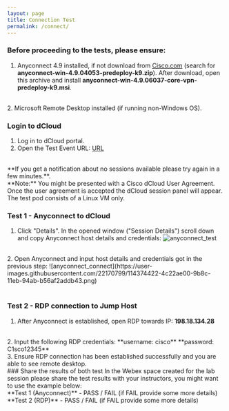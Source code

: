 ```yaml
---
layout: page
title: Connection Test
permalink: /connect/
---
```


### Before proceeding to the tests, please ensure:
1. Anyconnect 4.9 installed, if not download from [Cisco.com](https://software.cisco.com/download/home/286281283/type/282364313/release/4.9.04053?i=!pp) 
(search for **anyconnect-win-4.9.04053-predeploy-k9.zip**).
After download, open this archive and install **anyconnect-win-4.9.06037-core-vpn-predeploy-k9.msi**.
<br />
2. Microsoft Remote Desktop installed (if running non-Windows OS).
<br />

### Login to dCloud
1. Log	in	to	dCloud	portal.
2. Open the Test Event URL:
[URL](https://dcloud2-lon.cisco.com/event/391756/access)
<br />
**If you get a notification about no sessions available please try again in a few minutes.**.
<br />
**Note:** You might be presented with a Cisco dCloud User Agreement.
<br />
Once the user agreement is accepted the dCloud session panel will appear.
The test pod consists of a Linux VM only.
<br />

### Test 1 - Anyconnect to dCloud
1. Click "Details". In the opened window ("Session Details") scroll down and copy Anyconnect host details and credentials:
![anyconnect_test](https://user-images.githubusercontent.com/22170799/114373939-c7379480-9b8b-11eb-873d-3af42c38f0d8.png)
<br />
2. Open Anyconnect and input host details and credentials got in the previous step:
![anyconnect_connect](https://user-images.githubusercontent.com/22170799/114374422-4c22ae00-9b8c-11eb-94ab-b56af2addb43.png)
<br />
<br />

### Test 2 - RDP connection to Jump Host
1. After Anyconnect is established, open RDP towards IP:
**198.18.134.28**
<br />
2. Input the following RDP credentials:
**username: cisco**
**password: C1sco12345**
<br />
3. Ensure RDP connection has been established successfully and you are able to see remote desktop.
<br />
### Share the results of both test
In the Webex space created for the lab session please share the test results with your 
instructors, you might want to use the example below:<br />
**Test 1 (Anyconnect)** - PASS / FAIL (if FAIL provide some more details)<br />
**Test 2 (RDP)** - PASS / FAIL (if FAIL provide some more details)